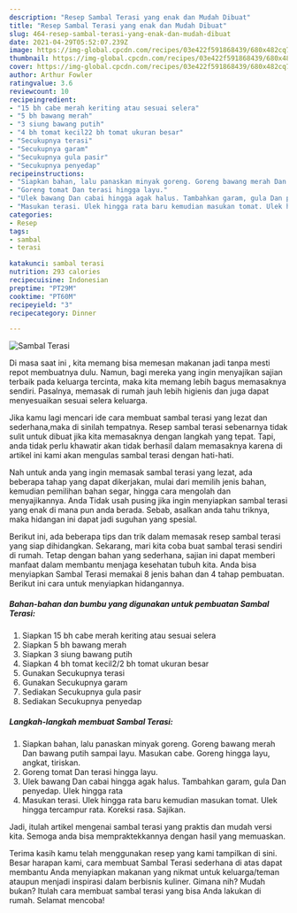 ```yaml
---
description: "Resep Sambal Terasi yang enak dan Mudah Dibuat"
title: "Resep Sambal Terasi yang enak dan Mudah Dibuat"
slug: 464-resep-sambal-terasi-yang-enak-dan-mudah-dibuat
date: 2021-04-29T05:52:07.239Z
image: https://img-global.cpcdn.com/recipes/03e422f591868439/680x482cq70/sambal-terasi-foto-resep-utama.jpg
thumbnail: https://img-global.cpcdn.com/recipes/03e422f591868439/680x482cq70/sambal-terasi-foto-resep-utama.jpg
cover: https://img-global.cpcdn.com/recipes/03e422f591868439/680x482cq70/sambal-terasi-foto-resep-utama.jpg
author: Arthur Fowler
ratingvalue: 3.6
reviewcount: 10
recipeingredient:
- "15 bh cabe merah keriting atau sesuai selera"
- "5 bh bawang merah"
- "3 siung bawang putih"
- "4 bh tomat kecil22 bh tomat ukuran besar"
- "Secukupnya terasi"
- "Secukupnya garam"
- "Secukupnya gula pasir"
- "Secukupnya penyedap"
recipeinstructions:
- "Siapkan bahan, lalu panaskan minyak goreng. Goreng bawang merah Dan bawang putih sampai layu. Masukan cabe. Goreng hingga layu, angkat, tiriskan."
- "Goreng tomat Dan terasi hingga layu."
- "Ulek bawang Dan cabai hingga agak halus. Tambahkan garam, gula Dan penyedap. Ulek hingga rata"
- "Masukan terasi. Ulek hingga rata baru kemudian masukan tomat. Ulek hingga tercampur rata. Koreksi rasa. Sajikan."
categories:
- Resep
tags:
- sambal
- terasi

katakunci: sambal terasi 
nutrition: 293 calories
recipecuisine: Indonesian
preptime: "PT29M"
cooktime: "PT60M"
recipeyield: "3"
recipecategory: Dinner

---
```



![Sambal Terasi](https://img-global.cpcdn.com/recipes/03e422f591868439/680x482cq70/sambal-terasi-foto-resep-utama.jpg)

Di masa  saat ini , kita memang bisa memesan makanan jadi tanpa mesti repot membuatnya dulu. Namun, bagi mereka yang ingin menyajikan sajian terbaik pada keluarga tercinta, maka kita memang lebih bagus memasaknya sendiri. Pasalnya, memasak di rumah jauh lebih higienis dan juga dapat menyesuaikan sesuai selera keluarga.

Jika kamu lagi mencari ide cara membuat sambal terasi yang lezat dan sederhana,maka di sinilah tempatnya. Resep sambal terasi  sebenarnya tidak sulit untuk dibuat jika kita memasaknya dengan langkah yang tepat. Tapi, anda tidak perlu khawatir akan tidak berhasil dalam memasaknya 
karena di artikel ini kami akan mengulas sambal terasi dengan hati-hati.  



Nah untuk anda yang ingin memasak sambal terasi yang lezat, ada beberapa tahap yang dapat dikerjakan, mulai dari memilih jenis bahan, kemudian pemilihan bahan segar, hingga cara mengolah dan menyajikannya. Anda Tidak usah pusing jika ingin menyiapkan sambal terasi yang enak di mana pun anda berada. Sebab, asalkan anda  tahu triknya, maka hidangan ini dapat jadi suguhan yang spesial.

Berikut ini, ada beberapa tips dan trik dalam memasak resep sambal terasi yang siap dihidangkan. Sekarang, mari kita coba buat sambal terasi sendiri di rumah. Tetap dengan bahan yang sederhana, sajian ini dapat memberi manfaat dalam membantu menjaga kesehatan tubuh kita. Anda bisa menyiapkan Sambal Terasi memakai 8 jenis bahan dan 4 tahap pembuatan. Berikut ini cara untuk menyiapkan hidangannya.

<!--inarticleads1-->

##### Bahan-bahan dan bumbu yang digunakan untuk pembuatan Sambal Terasi:

1. Siapkan 15 bh cabe merah keriting atau sesuai selera
1. Siapkan 5 bh bawang merah
1. Siapkan 3 siung bawang putih
1. Siapkan 4 bh tomat kecil2/2 bh tomat ukuran besar
1. Gunakan Secukupnya terasi
1. Gunakan Secukupnya garam
1. Sediakan Secukupnya gula pasir
1. Sediakan Secukupnya penyedap




<!--inarticleads2-->

##### Langkah-langkah membuat Sambal Terasi:

1. Siapkan bahan, lalu panaskan minyak goreng. Goreng bawang merah Dan bawang putih sampai layu. Masukan cabe. Goreng hingga layu, angkat, tiriskan.
1. Goreng tomat Dan terasi hingga layu.
1. Ulek bawang Dan cabai hingga agak halus. Tambahkan garam, gula Dan penyedap. Ulek hingga rata
1. Masukan terasi. Ulek hingga rata baru kemudian masukan tomat. Ulek hingga tercampur rata. Koreksi rasa. Sajikan.




Jadi, itulah artikel mengenai  sambal terasi  yang praktis dan mudah versi kita. Semoga anda bisa mempraktekkannya dengan hasil yang memuaskan. 

Terima kasih kamu telah menggunakan resep yang kami tampilkan di sini. Besar harapan kami, cara membuat  Sambal Terasi sederhana di atas dapat membantu Anda menyiapkan makanan yang nikmat untuk keluarga/teman ataupun menjadi inspirasi dalam berbisnis kuliner. Gimana nih? Mudah bukan? Itulah cara membuat sambal terasi yang bisa Anda lakukan di rumah. Selamat mencoba!

